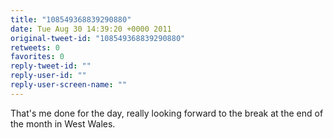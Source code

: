 ```yaml
---
title: "108549368839290880"
date: Tue Aug 30 14:39:20 +0000 2011
original-tweet-id: "108549368839290880"
retweets: 0
favorites: 0
reply-tweet-id: ""
reply-user-id: ""
reply-user-screen-name: ""
---
```

That's me done for the day, really looking forward to the break at the end of the month in West Wales.
